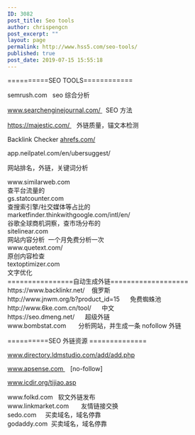 ```yaml
---
ID: 3082
post_title: Seo tools
author: chrispengcn
post_excerpt: ""
layout: page
permalink: http://www.hss5.com/seo-tools/
published: true
post_date: 2019-07-15 15:55:18
---
```

==========SEO TOOLS============

semrush.com   seo 综合分析

www.searchenginejournal.com/   SEO 方法

https://majestic.com/    外链质量，锚文本检测

Backlink Checker <a href="//ahrefs.com/">ahrefs.com/</a>

app.neilpatel.com/en/ubersuggest/

网站排名，外链，关键词分析
<div>www.similarweb.com</div>
<div>查平台流量的</div>
<div></div>
<div>gs.statcounter.com</div>
<div>查搜索引擎/社交媒体等占比的</div>
<div></div>
<div>marketfinder.thinkwithgoogle.com/intl/en/</div>
<div>谷歌全球商机洞察，查市场分布的</div>
<div></div>
<div>sitelinear.com</div>
<div>网站内容分析  一个月免费分析一次</div>
<div></div>
<div>www.quetext.com/</div>
<div>原创内容检查</div>
<div></div>
<div>textoptimizer.com</div>
<div>文字优化</div>
<div></div>
<div>================自动生成外链===================</div>
<div>https://www.backlinkr.net/    俄罗斯</div>
<div>http://www.jnwm.org/b?product_id=15      免费蜘蛛池</div>
<div>http://www.6ke.com.cn/tool/      中文</div>
<div>https://seo.dmeng.net/      超级外链</div>
<div></div>
<div></div>
<div>www.bombstat.com       分析网站，并生成一条 nofollow 外链</div>
<div></div>
<div>

==========SEO 外链资源 ==============

www.directory.ldmstudio.com/add/add.php

www.apsense.com    [no-follow]

www.icdir.org/tijiao.asp

</div>
<div>www.folkd.com   软文外链发布</div>
<div></div>
<div>www.linkmarket.com       友情链接交换</div>
<div></div>
<div>sedo.com     买卖域名，域名停靠</div>
<div></div>
<div>godaddy.com  买卖域名，域名停靠</div>
<div></div>
<div></div>